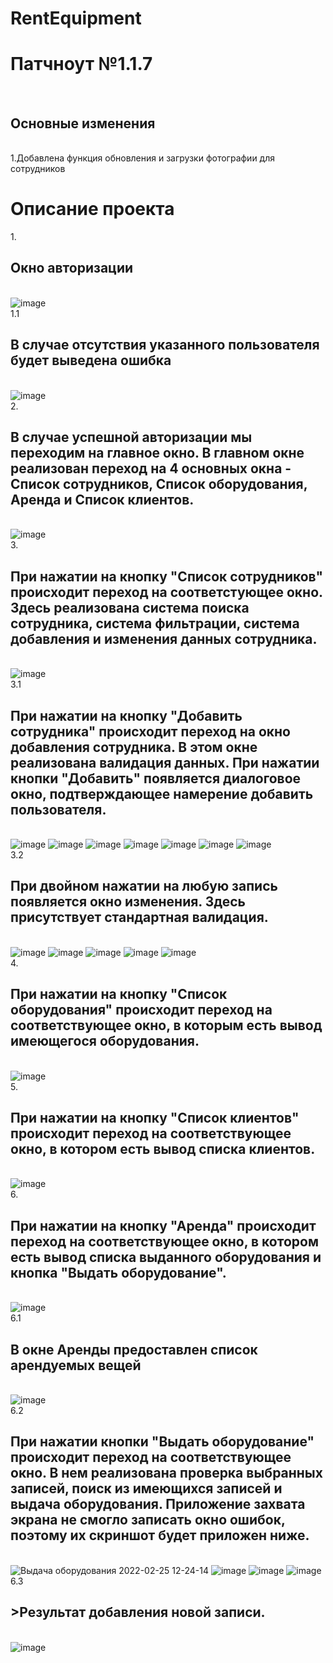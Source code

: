 # RentEquipment
<h1>Патчноут №1.1.7</h1><br>
<h2>Основные изменения</h2><br>
1.Добавлена функция обновления и загрузки фотографии для сотрудников<br>

<h1>Описание проекта</h1>
 
1.<h2>Окно авторизации</h2><br>
![image](https://user-images.githubusercontent.com/82529265/155680217-6834c11f-370a-4932-b140-baaf705243ef.png)
 <br>
1.1<h2> В случае отсутствия указанного пользователя будет выведена ошибка</h2>
<br>
![image](https://user-images.githubusercontent.com/82529265/155680976-33d6f8af-6308-4916-bf6b-89c55fb6fe82.png)
<br>2.<h2> В случае успешной авторизации мы переходим на главное окно. В главном окне реализован переход на 4 основных окна - Список сотрудников, Список оборудования, Аренда и Список клиентов.</h2><br>
![image](https://user-images.githubusercontent.com/82529265/155681572-eb91415a-2490-401f-86f5-c619805f0359.png)
<br>3.<h2> При нажатии на кнопку "Список сотрудников" происходит переход на соответстующее окно. Здесь реализована система поиска сотрудника, система фильтрации, система добавления и изменения данных сотрудника.</h2><br> 
![image](https://user-images.githubusercontent.com/82529265/156557271-a11c12b6-b956-4aa5-bfc5-1b409f4dcf89.png)
<br>3.1 <h2>При нажатии на кнопку "Добавить сотрудника" происходит переход на окно добавления сотрудника. В этом окне реализована валидация данных. При нажатии кнопки "Добавить" появляется диалоговое окно, подтверждающее намерение добавить пользователя.</h2><br>
![image](https://user-images.githubusercontent.com/82529265/155686493-20e8144e-6830-4188-9851-1f92b7c7f5b8.png)
![image](https://user-images.githubusercontent.com/82529265/155687053-3cbdc6b2-8d42-4afd-a787-2ebd449b4cbb.png)
![image](https://user-images.githubusercontent.com/82529265/155687003-0adfbfaf-55c6-4814-ac53-4654e0dcd0c1.png)
![image](https://user-images.githubusercontent.com/82529265/155687158-aaed705e-a946-49a9-a4de-40cacd8784dc.png)
![image](https://user-images.githubusercontent.com/82529265/155687167-2d6c8f4f-5ee7-449b-be10-588c3e9259f1.png)
![image](https://user-images.githubusercontent.com/82529265/155687181-c5675981-31d1-4a55-9500-46c40da0d739.png)
![image](https://user-images.githubusercontent.com/82529265/155687199-cdb42064-f6e4-42cd-8c34-e8282b70c96b.png)
<br>3.2<h2> При двойном нажатии на любую запись появляется окно изменения. Здесь присутствует стандартная валидация.</h2><br>
![image](https://user-images.githubusercontent.com/82529265/155687586-42efd008-a843-40b5-bb16-831a1900985f.png)
![image](https://user-images.githubusercontent.com/82529265/155687615-302b72fd-0a05-480a-90db-c9435a9f7097.png)
![image](https://user-images.githubusercontent.com/82529265/155687639-c580cbfe-a4ed-4054-98b0-21a9471c5c3a.png)
![image](https://user-images.githubusercontent.com/82529265/155687658-9f4b35fe-a019-478f-9e15-976320da59e1.png)
![image](https://user-images.githubusercontent.com/82529265/155687731-94b22e43-8d5b-4d2d-8dd6-65f8d9fac088.png)
<br>4.<h2>При нажатии на кнопку "Список оборудования" происходит переход на соответствующее окно, в которым есть вывод имеющегося оборудования.</h2><br>
![image](https://user-images.githubusercontent.com/82529265/155688428-8156cf1c-6027-4dfa-83da-fe382bcb3908.png)
<br>5.<h2>При нажатии на кнопку "Список клиентов" происходит переход на соответствующее окно, в котором есть вывод списка клиентов.</h2><br>
![image](https://user-images.githubusercontent.com/82529265/155688572-c06c5015-370e-413a-a862-38b8ead13eb1.png)
<br>6.<h2>При нажатии на кнопку "Аренда" происходит переход на соответствующее окно, в котором есть вывод списка выданного оборудования и кнопка "Выдать оборудование".</h2><br>
![image](https://user-images.githubusercontent.com/82529265/155688724-87cbdf2b-c7a6-41f1-98fb-5bdc25a9f4e2.png)
<br>6.1<h2> В окне Аренды предоставлен список арендуемых вещей</h2><br>
![image](https://user-images.githubusercontent.com/82529265/155689191-466a633a-23b3-4774-8307-b1af1e3d90fa.png)
<br>6.2<h2>При нажатии кнопки "Выдать оборудование" происходит переход на соответствующее окно. В нем реализована проверка выбранных записей, поиск из имеющихся записей и выдача оборудования. Приложение захвата экрана не смогло записать окно ошибок, поэтому их скриншот будет приложен ниже.</h2><br>
![Выдача оборудования 2022-02-25 12-24-14](https://user-images.githubusercontent.com/82529265/155690658-1e00b11a-e835-44a7-882e-f3b8a1754542.gif)
![image](https://user-images.githubusercontent.com/82529265/155690925-d0c70abb-a8c0-470c-968f-4414148062c5.png)
![image](https://user-images.githubusercontent.com/82529265/155690955-e42c0a20-dfcc-47c5-952e-ce46262949f7.png)
![image](https://user-images.githubusercontent.com/82529265/155690984-0bb4b940-7713-4057-ac7c-84103dd0475e.png)
<br>6.3 <h2>>Результат добавления новой записи.</h2><br>
![image](https://user-images.githubusercontent.com/82529265/155691145-d9b1846a-f640-45eb-bd4e-9bcbd6c479d1.png)






